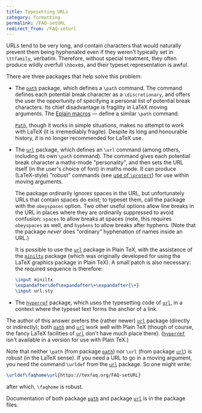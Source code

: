 ```yaml
---
title: Typesetting URLs
category: formatting
permalink: /FAQ-setURL
redirect_from: /FAQ-seturl
---
```


URLs tend to be very long, and contain characters that would
naturally prevent them being hyphenated even if they weren't typically
set in `\ttfamily`, verbatim.  Therefore, without special treatment,
they often produce wildly overfull `\hbox`es, and their typeset
representation is awful.

There are three packages that help solve this problem:
  

-  The [`path`](https://ctan.org/pkg/path) package, which defines a `\path` command.
    The command defines each potential break character as a
    `\discretionary`, and offers the user the opportunity of
    specifying a personal list of potential break characters.  Its chief
    disadvantage is fragility in LaTeX moving arguments.  The
    [Eplain macros](FAQ-eplain)&nbsp;&mdash; define a similar `\path` command.
  

    [`Path`](https://ctan.org/pkg/Path), though it works in simple situations, makes no
    attempt to work with LaTeX (it is irremediably fragile).  Despite
    its long and honourable history, it is no longer recommended for
    LaTeX use.
-  The [`url`](https://ctan.org/pkg/url) package, which defines an `\url` command
    (among others, including its own `\path` command).  The command
    gives each potential break character a maths-mode "personality", and
    then sets the URL itself (in the user's choice of font) in
    maths mode.  It can produce (LaTeX-style) "robust" commands
    (see [use of `\protect`](FAQ-protect)) for use
    within moving arguments.
  

    The package ordinarily ignores spaces in the URL, but
    unfortunately URLs that contain spaces do exist; to typeset
    them, call the package with the `obeyspaces` option.  Two
    other useful options allow line breaks in the URL in places
    where they are ordinarily suppressed to avoid confusion:
    `spaces` to allow breaks at spaces (note, this requires
    `obeyspaces` as well, and `hyphens` to allow
    breaks after hyphens.  (Note that the package _never_ does
    "ordinary" hyphenation of names inside an URL.)
  

    It is possible to use the [`url`](https://ctan.org/pkg/url) package in Plain TeX,
    with the assistance of the [`miniltx`](https://ctan.org/pkg/miniltx) package (which was
    originally developed for using the LaTeX graphics package in
    Plain TeX).  A small patch is also necessary: the required
    sequence is therefore:
    ```latex
    \input miniltx
    \expandafter\def\expandafter\+\expandafter{\+}
    \input url.sty
    ```
-  The [`hyperref`](https://ctan.org/pkg/hyperref) package, which uses the typesetting code
    of [`url`](https://ctan.org/pkg/url), in a context where the typeset text forms the
    anchor of a link.

The author of this answer prefers the (rather newer) [`url`](https://ctan.org/pkg/url)
package (directly or indirectly); both [`path`](https://ctan.org/pkg/path) and
[`url`](https://ctan.org/pkg/url) work well with Plain TeX (though of course, the fancy
LaTeX facilities of [`url`](https://ctan.org/pkg/url) don't have much place there).
([`hyperref`](https://ctan.org/pkg/hyperref) isn't available in a version for use with Plain TeX.)

Note that neither `\path` (from package [`path`](https://ctan.org/pkg/path)) nor `\url` (from
package [`url`](https://ctan.org/pkg/url)) is robust (in the LaTeX sense).  If you need
a URL to go in a moving argument, you need the command
`\urldef` from the [`url`](https://ctan.org/pkg/url) package.  So one might write:
```latex
\urldef\faqhome\url{https://texfaq.org/FAQ-setURL}
```
after which, `\faqhome` is robust.

Documentation of both package [`path`](https://ctan.org/pkg/path) and package [`url`](https://ctan.org/pkg/url)
is in the package files.

